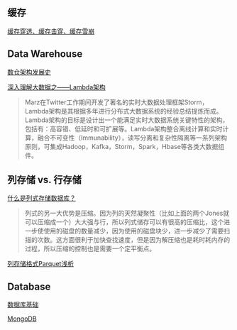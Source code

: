 ## 缓存
[缓存穿透、缓存击穿、缓存雪崩](https://www.damon8.cn/2020/07/27/mq-01/)

## Data Warehouse
[数仓架构发展史](https://www.cnblogs.com/data-magnifier/p/14128335.html)

[深入理解大数据之——Lambda架构](https://jiang-hao.com/articles/2019/big-data-lambda-architecture.html)
>Marz在Twitter工作期间开发了著名的实时大数据处理框架Storm，Lambda架构是其根据多年进行分布式大数据系统的经验总结提炼而成。Lambda架构的目标是设计出一个能满足实时大数据系统关键特性的架构，包括有：高容错、低延时和可扩展等。Lambda架构整合离线计算和实时计算，融合不可变性（Immunability），读写分离和复杂性隔离等一系列架构原则，可集成Hadoop，Kafka，Storm，Spark，Hbase等各类大数据组件。


## 列存储 vs. 行存储

[什么是列式存储数据库？](https://blog.csdn.net/NIeson2012/article/details/79551337)
>列式的另一大优势是压缩。因为列的天然凝聚性（比如上面的两个Jones就可以压缩成一个）大大强与行，所以列式储存可以有很高的压缩比，这个进一步使使用的磁盘的数量减少，因为使用的磁盘块少，进一步减少了需要扫描的次数。这方面很利于加快查找速度，但是因为解压缩也是耗时耗内存的过程，所以压缩的控制也是需要一个定平衡点。

[列存储格式Parquet浅析](https://www.jianshu.com/p/47b39ae336d5)

## Database

[数据库基础](DB_fundamental.md)

[MongoDB](MongoDB.md)

